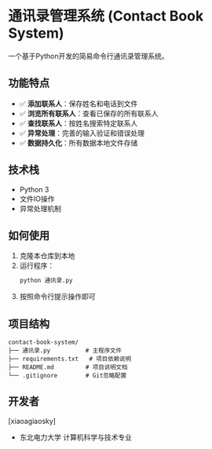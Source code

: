 # 通讯录管理系统 (Contact Book System)

一个基于Python开发的简易命令行通讯录管理系统。

## 功能特点

- ✅ **添加联系人**：保存姓名和电话到文件
- ✅ **浏览所有联系人**：查看已保存的所有联系人  
- ✅ **查找联系人**：按姓名搜索特定联系人
- ✅ **异常处理**：完善的输入验证和错误处理
- ✅ **数据持久化**：所有数据本地文件存储

## 技术栈

- Python 3
- 文件IO操作
- 异常处理机制

## 如何使用

1. 克隆本仓库到本地
2. 运行程序：
   ```bash
   python 通讯录.py
   ```
3. 按照命令行提示操作即可

## 项目结构

```
contact-book-system/
├── 通讯录.py          # 主程序文件
├── requirements.txt   # 项目依赖说明
├── README.md         # 项目说明文档
└── .gitignore        # Git忽略配置
```

## 开发者

[xiaoagiaosky]
- 东北电力大学 计算机科学与技术专业
